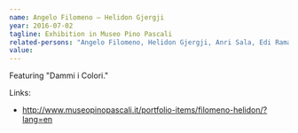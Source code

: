 ```yaml
---
name: Angelo Filomeno – Helidon Gjergji
year: 2016-07-02
tagline: Exhibition in Museo Pino Pascali
related-persons: "Angelo Filomeno, Helidon Gjergji, Anri Sala, Edi Rama"
value:
---
```

Featuring "Dammi i Colori."



Links:
* <http://www.museopinopascali.it/portfolio-items/filomeno-helidon/?lang=en>
